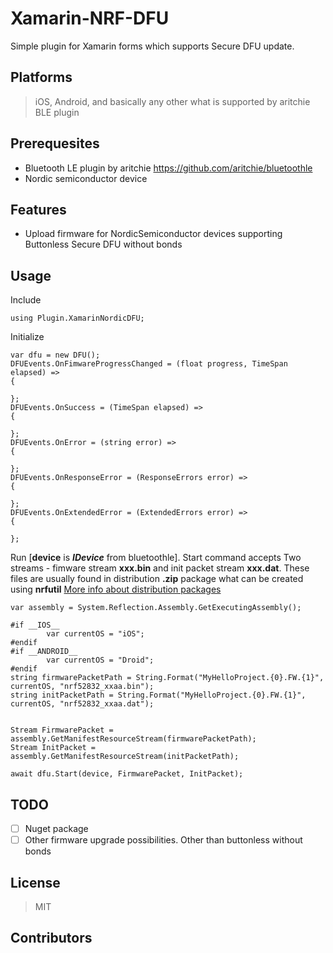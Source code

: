 
# Xamarin-NRF-DFU

Simple plugin for Xamarin forms which supports Secure DFU update.
## Platforms

 > iOS, Android, and basically any other what is supported by aritchie BLE plugin
## Prerequesites

- Bluetooth LE plugin by aritchie https://github.com/aritchie/bluetoothle
- Nordic semiconductor device
## Features
 - Upload firmware for NordicSemiconductor devices supporting Buttonless Secure DFU without bonds

## Usage
Include
		

    using Plugin.XamarinNordicDFU;
Initialize
    
    var dfu = new DFU();
    DFUEvents.OnFimwareProgressChanged = (float progress, TimeSpan elapsed) =>
    {
    
    };
    DFUEvents.OnSuccess = (TimeSpan elapsed) =>
    {
    
    };
    DFUEvents.OnError = (string error) =>
    {
    
    };
    DFUEvents.OnResponseError = (ResponseErrors error) =>
    {
    
    };
    DFUEvents.OnExtendedError = (ExtendedErrors error) =>
    {
    
    };

Run [**device** is ***IDevice*** from bluetoothle]. Start command accepts Two streams - fimware stream **xxx.bin** and init packet stream **xxx.dat**. These files are usually found in distribution **.zip** package what can be created using **nrfutil** [More info about distribution packages](https://devzone.nordicsemi.com/b/blog/posts/creating-zip-package-for-dfu)

    var assembly = System.Reflection.Assembly.GetExecutingAssembly();

	#if __IOS__
            var currentOS = "iOS";
	#endif
	#if __ANDROID__
            var currentOS = "Droid";
	#endif
    string firmwarePacketPath = String.Format("MyHelloProject.{0}.FW.{1}", currentOS, "nrf52832_xxaa.bin");
    string initPacketPath = String.Format("MyHelloProject.{0}.FW.{1}", currentOS, "nrf52832_xxaa.dat");

    
    Stream FirmwarePacket = assembly.GetManifestResourceStream(firmwarePacketPath);
    Stream InitPacket = assembly.GetManifestResourceStream(initPacketPath);
                
    await dfu.Start(device, FirmwarePacket, InitPacket);

## TODO

 - [ ] Nuget package
 - [ ] Other firmware upgrade possibilities. Other than buttonless without bonds

## License
 > MIT
## Contributors
